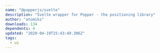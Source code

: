 ```yaml
---
name: "@popperjs/svelte"
description: "Svelte wrapper for Popper - the positioning library"
author: "atomiks"
downloads: 134
dependents: 4
updated: "2020-04-19T15:43:49.306Z"
tags: 
  - ui
---
```

